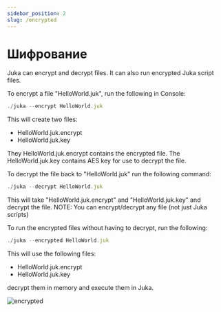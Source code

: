 ```yaml
---
sidebar_position: 2
slug: /encrypted
---
```


# Шифрование
Juka can encrypt and decrypt files. It can also run encrypted Juka script files.

To encrypt a file "HelloWorld.juk", run the following in Console:

```jsx
./juka --encrypt HelloWorld.juk
```

This will create two files:
- HelloWorld.juk.encrypt
- HelloWorld.juk.key

They HelloWorld.juk.encrypt contains the encrypted file. The HelloWorld.juk.key contains AES key for use to decrypt the file.


To decrypt the file back to "HelloWorld.juk" run the following command:

```jsx
./juka --decrypt HelloWorld.juk
```

This will take "HelloWorld.juk.encrypt" and "HelloWorld.juk.key" and decrypt the file. NOTE: You can encrypt/decrypt any file (not just Juka scripts)

To run the encrypted files without having to decrypt, run the following:

```jsx
./juka --encrypted HelloWorld.juk
```

This will use the following files:
- HelloWorld.juk.encrypt
- HelloWorld.juk.key

decrypt them in memory and execute them in Juka.


![encrypted](/img/encrypted.png)

